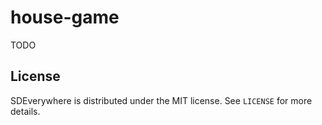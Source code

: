 # house-game

TODO

## License

SDEverywhere is distributed under the MIT license. See `LICENSE` for more details.
